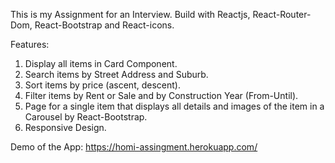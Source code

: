 This is my Assignment for an Interview.
Build with Reactjs, React-Router-Dom, React-Bootstrap and React-icons.

Features:
1. Display all items in Card Component.
2. Search items by Street Address and Suburb.
3. Sort items by price (ascent, descent).
4. Filter items by Rent or Sale and by Construction Year (From-Until).
5. Page for a single item that displays all details and images of the item in a Carousel by React-Bootstrap.
6. Responsive Design.

Demo of the App: https://homi-assingment.herokuapp.com/
